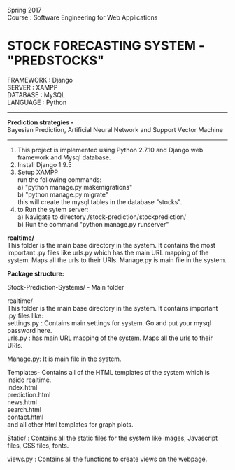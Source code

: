 Spring 2017  
Course : Software Engineering for Web Applications

STOCK FORECASTING SYSTEM - __"PREDSTOCKS"__
===========================================

FRAMEWORK : Django  
SERVER : XAMPP  
DATABASE : MySQL  
LANGUAGE :  Python  

----------------------------------------------------------------------------------------------------------

__Prediction strategies -__  
Bayesian Prediction, Artificial Neural Network and Support Vector Machine

----------------------------------------------------------------------------------------------------------  
1) This project is implemented using Python 2.7.10 and Django web framework and Mysql database.  
2) Install Django 1.9.5  
3) Setup XAMPP  
  run the following commands:  
  a) "python manage.py makemigrations"  
  b) "python manage.py migrate"  
  this will create the mysql tables in the database "stocks".  
4) to Run the sytem server:  
  a) Navigate to directory /stock-prediction/stockprediction/  
  b) Run the command "python manage.py runserver"
  
__realtime/__  
This folder is the main base directory in the system. It contains the most important .py files like urls.py which has the main URL mapping of the system. Maps all the urls to their URIs. Manage.py is main file in the system.


__Package structure:__

Stock-Prediction-Systems/  - Main folder  

   realtime/  
   This folder is the main base directory in the system. It contains important .py files like:  
   settings.py : Contains main settings for system. Go and put your mysql password here.  
   urls.py : has main URL mapping of the system. Maps all the urls to their URIs.
   
   Manage.py: It is main file in the system.  
   
   Templates- Contains all of the HTML templates of the system which is inside realtime.  
   		index.html  
		prediction.html  
		news.html  
		search.html  
		contact.html  
		    and all other html templates for graph plots.

   Static/ : Contains all the static files for the system like images, Javascript files, CSS files, fonts.  
   
   views.py : Contains all the functions to create views on the webpage.
